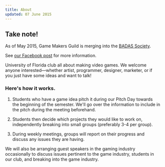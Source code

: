 ```yaml
---
title: About
updated: 07 June 2015
---
```


<aside class="info">
<h2>Take note!</h2>
<p>As of May 2015, Game Makers Guild is merging into the
<a href="https://www.facebook.com/groups/BADASSociety/">BADAS Society</a>.</p>
<p>See
<a href="https://www.facebook.com/groups/ufgmg/permalink/10153003601394858/">our Facebook post</a>
for more information.</p>
</aside>

University of Florida club all about making video games. We welcome anyone
interested—whether artist, programmer, designer, marketer, or if you just have
some ideas and want to talk!

### Here's how it works.

1.  Students who have a game idea pitch it during our Pitch Day towards the
    beginning of the semester.  We'll go over the information to include in the
    pitch during the meeting beforehand.

2.  Students then decide which projects they would like to work on,
    independently breaking into small groups (preferably 3-4 per group).

3.  During weekly meetings, groups will report on their progress and discuss any
    issues they are having.

We will also be arranging guest speakers in the gaming industry occasionally to
discuss issues pertinent to the game industry, students in our club, and
breaking into the game industry.
